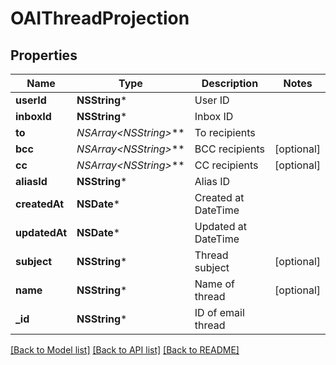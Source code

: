 # OAIThreadProjection

## Properties
Name | Type | Description | Notes
------------ | ------------- | ------------- | -------------
**userId** | **NSString*** | User ID | 
**inboxId** | **NSString*** | Inbox ID | 
**to** | **NSArray&lt;NSString*&gt;*** | To recipients | 
**bcc** | **NSArray&lt;NSString*&gt;*** | BCC recipients | [optional] 
**cc** | **NSArray&lt;NSString*&gt;*** | CC recipients | [optional] 
**aliasId** | **NSString*** | Alias ID | 
**createdAt** | **NSDate*** | Created at DateTime | 
**updatedAt** | **NSDate*** | Updated at DateTime | 
**subject** | **NSString*** | Thread subject | [optional] 
**name** | **NSString*** | Name of thread | [optional] 
**_id** | **NSString*** | ID of email thread | 

[[Back to Model list]](../README#documentation-for-models) [[Back to API list]](../README#documentation-for-api-endpoints) [[Back to README]](../README)


